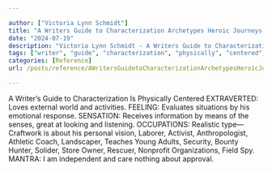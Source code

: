 ```yaml
---

author: ["Victoria Lynn Schmidt"]
title: "A Writers Guide to Characterization Archetypes Heroic Journeys and Other Elements of Dynamic Character Development - part0008_split_003.html"
date: "2024-07-19"
description: "Victoria Lynn Schmidt - A Writers Guide to Characterization Archetypes Heroic Journeys and Other Elements of Dynamic Character Development"
tags: ["writer", "guide", "characterization", "physically", "centered", "extraverted", "love", "external", "world", "activity", "feeling", "evaluates", "situation", "emotional", "response", "sensation", "receives", "information", "mean", "sens", "great", "looking", "listening", "occupation", "realistic"]
categories: [Reference]
url: /posts/reference/AWritersGuidetoCharacterizationArchetypesHeroicJourneysandOtherElementsofDynamicCharacterDevelopment-part0008split003html

---
```



A Writer’s Guide to Characterization
Is Physically Centered
EXTRAVERTED: Loves external world and activities.
FEELING: Evaluates situations by his emotional response.
SENSATION: Receives information by means of the senses, great at looking and listening.
OCCUPATIONS: Realistic type—Craftwork is about his personal vision, Laborer, Activist, Anthropologist, Athletic Coach, Landscaper, Teaches Young Adults, Security, Bounty Hunter, Solider, Store Owner, Rescuer, Nonprofit Organizations, Field Spy.
MANTRA: I am independent and care nothing about approval.
